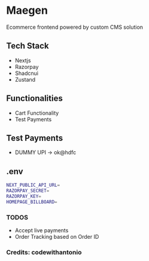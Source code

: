 # Maegen
Ecommerce frontend powered by custom CMS solution

## Tech Stack
- Nextjs
- Razorpay
- Shadcnui
- Zustand

## Functionalities
- Cart Functionality
- Test Payments

## Test Payments
- DUMMY UPI -> ok@hdfc


## .env 
```bash
NEXT_PUBLIC_API_URL=
RAZORPAY_SECRET=
RAZORPAY_KEY=
HOMEPAGE_BILLBOARD=
```


### TODOS
- Accept live payments
- Order Tracking based on Order ID



### Credits: codewithantonio

  


